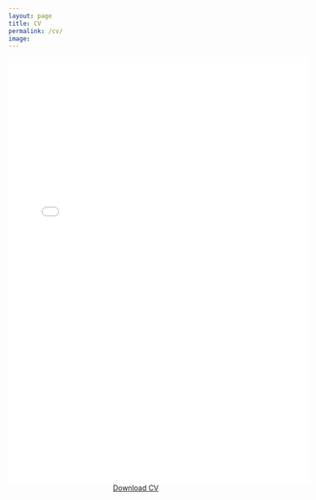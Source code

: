 ```yaml
---
layout: page
title: CV 
permalink: /cv/
image:  
---
```


<center>
<embed src="\cv\Thompson_CV.pdf" width="595" height="842" 
 type="application/pdf">
 
 <br>
  <div class="section__navigation">
    <a href="\cv\Thompson_CV.pdf" class="button button--primary section-button">Download CV</a>
  </div>
  
  

